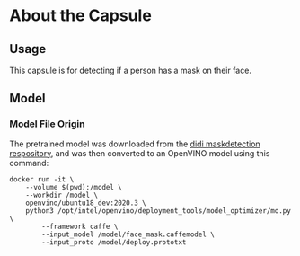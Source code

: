 # About the Capsule
## Usage
This capsule is for detecting if a person has a mask on their face. 

## Model
###  Model File Origin
The pretrained model was downloaded from the 
[didi maskdetection respository](https://github.com/didi/maskdetection), and was
then converted to an OpenVINO model using this command:

```shell
docker run -it \
    --volume $(pwd):/model \
    --workdir /model \
    openvino/ubuntu18_dev:2020.3 \
    python3 /opt/intel/openvino/deployment_tools/model_optimizer/mo.py \
        --framework caffe \
        --input_model /model/face_mask.caffemodel \
        --input_proto /model/deploy.prototxt
```
